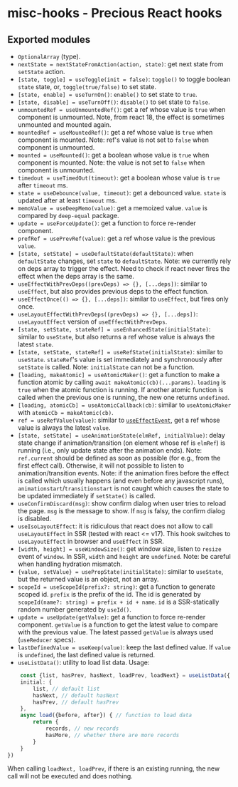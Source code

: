 # misc-hooks - Precious React hooks

## Exported modules
- `OptionalArray` (type).
- `nextState = nextStateFromAction(action, state)`: get next state from `setState` action.
- `[state, toggle] = useToggle(init = false)`: `toggle()` to toggle boolean `state` state, or, `toggle(true/false)` to set state.
- `[state, enable] = useTurnOn()`: `enable()` to set state to `true`.
- `[state, disable] = useTurnOff()`: `disable()` to set state to `false`.
- `unmountedRef = useUnmountedRef()`: get a ref whose value is `true` when component is unmounted. Note, from react 18, the effect is sometimes unmounted and mounted again.
- `mountedRef = useMountedRef()`: get a ref whose value is `true` when component is mounted. Note: ref's value is not set to `false` when component is unmounted.
- `mounted = useMounted()`: get a boolean whose value is `true` when component is mounted. Note: the value is not set to `false` when component is unmounted.
- `timedout = useTimedOut(timeout)`: get a boolean whose value is `true` after `timeout` ms.
- `state = useDebounce(value, timeout)`: get a debounced value. `state` is updated after at least `timeout` ms.
- `memoValue = useDeepMemo(value)`: get a memoized value. `value` is compared by `deep-equal` package.
- `update = useForceUpdate()`: get a function to force re-render component.
- `prefRef = usePrevRef(value)`: get a ref whose value is the previous `value`.
- `[state, setState] = useDefaultState(defaultState)`: when `defaultState` changes, set `state` to `defaultState`. Note: we currently rely on deps array to trigger the effect. Need to check if react never fires the effect when the deps array is the same.
- `useEffectWithPrevDeps((prevDeps) => {}, [...deps])`: similar to `useEffect`, but also provides previous deps to the effect function.
- `useEffectOnce(() => {}, [...deps])`: similar to `useEffect`, but fires only once.
- `useLayoutEffectWithPrevDeps((prevDeps) => {}, [...deps])`: `useLayoutEffect` version of `useEffectWithPrevDeps`.
- `[state, setState, stateRef] = useEnhancedState(initialState)`: similar to `useState`, but also returns a ref whose value is always the latest `state`.
- `[state, setState, stateRef] = useRefState(initialState)`: similar to `useState`. `stateRef`'s value is set immediately and synchronously after `setState` is called. Note: `initialState` can not be a function.
- `[loading, makeAtomic] = useAtomicMaker()`: get a function to make a function atomic by calling `await makeAtomic(cb)(...params)`. `loading` is `true` when the atomic function is running. If another atomic function is called when the previous one is running, the new one returns `undefined`.
- `[loading, atomicCb] = useAtomicCallback(cb)`: similar to `useAtomicMaker` with `atomicCb = makeAtomic(cb)`.
- `ref = useRefValue(value)`: similar to [`useEffectEvent`](https://react.dev/learn/separating-events-from-effects), get a ref whose value is always the latest `value`.
- `[state, setState] = useAnimationState(elmRef, initialValue)`: delay state change if animation/transition (on element whose ref is `elmRef`) is running (i.e., only update state after the animation ends).
Note: `ref.current` should be defined as soon as possible (for e.g., from the first effect call). Otherwise, it will not possible to listen to animation/transition events.
Note: if the animation fires before the effect is called which usually happens (and even before any javascript runs), `animationstart`/`transitionstart` is not caught which causes the state to be updated immediately if `setState()` is called.
- `useConfirmDiscard(msg)`: show confirm dialog when user tries to reload the page. `msg` is the message to show. If `msg` is falsy, the confirm dialog is disabled.
- `useIsoLayoutEffect`: it is ridiculous that react does not allow to call `useLayoutEffect` in SSR (tested with react <= v17). This hook switches to `useLayoutEffect` in browser and `useEffect` in SSR.
- `[width, height] = useWindowSize()`: get window size, listen to `resize` event of `window`. In SSR, `width` and `height` are `undefined`. Note: be careful when handling hydration mismatch.
- `{value, setValue} = usePropState(initialState)`: similar to `useState`, but the returned value is an object, not an array.
- `scopeId = useScopeId(prefix?: string)`: get a function to generate scoped id. `prefix` is the prefix of the id. The id is generated by `scopeId(name?: string) = prefix + id + name`. `id` is a SSR-statically random number generated by `useId()`.
- `update = useUpdate(getValue)`: get a function to force re-render component. `getValue` is a function to get the latest value to compare with the previous value. The latest passed `getValue` is always used (`useReducer` specs).
- `lastDefinedValue = useKeep(value)`: keep the last defined value. If `value` is `undefined`, the last defined value is returned.
- `useListData()`: utility to load list data. Usage:
```typescript
	const {list, hasPrev, hasNext, loadPrev, loadNext} = useListData({
	initial: {
		list, // default list
		hasNext, // default hasNext
		hasPrev, // default hasPrev
	},
	async load({before, after}) { // function to load data
		return {
			records, // new records
			hasMore, // whether there are more records
		}
	}
})
```
When calling `loadNext, loadPrev`, if there is an existing running, the new call will not be executed and does nothing.
